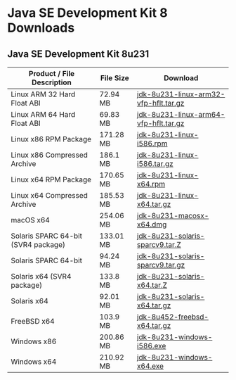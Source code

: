 # Java SE Development Kit 8 Downloads

## Java SE Development Kit 8u231

Product / File Description|File Size|Download
-|-|-
Linux ARM 32 Hard Float ABI|	72.94 MB|	[jdk-8u231-linux-arm32-vfp-hflt.tar.gz][1]|
Linux ARM 64 Hard Float ABI|	69.83 MB|	[jdk-8u231-linux-arm64-vfp-hflt.tar.gz][2]|
Linux x86 RPM Package|	171.28 MB|	[jdk-8u231-linux-i586.rpm][3]|
Linux x86 Compressed Archive|	186.1 MB|	[jdk-8u231-linux-i586.tar.gz][4]|
Linux x64 RPM Package|	170.65 MB|	[jdk-8u231-linux-x64.rpm][5]|
Linux x64 Compressed Archive|	185.53 MB|	[jdk-8u231-linux-x64.tar.gz][6]|
macOS x64|	254.06 MB|	[jdk-8u231-macosx-x64.dmg][7]|
Solaris SPARC 64-bit (SVR4 package)|	133.01 MB|	[jdk-8u231-solaris-sparcv9.tar.Z][8]|
Solaris SPARC 64-bit|	94.24 MB|	[jdk-8u231-solaris-sparcv9.tar.gz][9]|
Solaris x64 (SVR4 package)|	133.8 MB|	[jdk-8u231-solaris-x64.tar.Z][10]|
Solaris x64|	92.01 MB|	[jdk-8u231-solaris-x64.tar.gz][11]|
FreeBSD x64| 103.9 MB| [jdk-8u452-freebsd-x64.tar.gz][14]|
Windows x86|	200.86 MB|	[jdk-8u231-windows-i586.exe][12]|
Windows x64|	210.92 MB|	[jdk-8u231-windows-x64.exe][13]|

 [1]: https://github.com/hmsjy2017/get-jdk/releases/download/v8u231/jdk-8u231-linux-arm32-vfp-hflt.tar.gz
 [2]: https://github.com/hmsjy2017/get-jdk/releases/download/v8u231/jdk-8u231-linux-arm64-vfp-hflt.tar.gz
 [3]: https://github.com/hmsjy2017/get-jdk/releases/download/v8u231/jdk-8u231-linux-i586.rpm
 [4]: https://github.com/hmsjy2017/get-jdk/releases/download/v8u231/jdk-8u231-linux-i586.tar.gz
 [5]: https://github.com/hmsjy2017/get-jdk/releases/download/v8u231/jdk-8u231-linux-x64.rpm
 [6]: https://github.com/hmsjy2017/get-jdk/releases/download/v8u231/jdk-8u231-linux-x64.tar.gz
 [7]: https://github.com/hmsjy2017/get-jdk/releases/download/v8u231/jdk-8u231-macosx-x64.dmg
 [8]: https://github.com/hmsjy2017/get-jdk/releases/download/v8u231/jdk-8u231-solaris-sparcv9.tar.gz
 [9]: https://github.com/hmsjy2017/get-jdk/releases/download/v8u231/jdk-8u231-solaris-sparcv9.z
 [10]: https://github.com/hmsjy2017/get-jdk/releases/download/v8u231/jdk-8u231-solaris-x64.tar.gz
 [11]: https://github.com/hmsjy2017/get-jdk/releases/download/v8u231/jdk-8u231-solaris-x64.z
 [12]: https://github.com/hmsjy2017/get-jdk/releases/download/v8u231/jdk-8u231-windows-i586.exe
 [13]: https://github.com/hmsjy2017/get-jdk/releases/download/v8u231/jdk-8u231-windows-x64.exe
 [14]: https://github.com/Mrmayman/get-jdk/releases/download/java8-1/jdk-8u452-freebsd-x64.tar.gz
